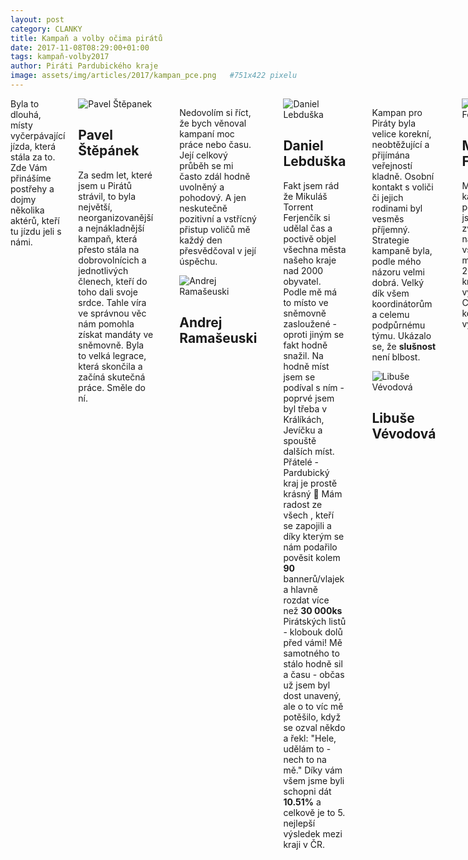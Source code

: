 ```yaml
---
layout: post
category: CLANKY
title: Kampaň a volby očima pirátů
date: 2017-11-08T08:29:00+01:00  
tags: kampaň-volby2017
author: Piráti Pardubického kraje
image: assets/img/articles/2017/kampan_pce.png   #751x422 pixelu
---
```



<div class="medium-12 large-12 columns">
  Byla to dlouhá, místy vyčerpávající jízda, která stála za to. Zde Vám přinášíme postřehy a dojmy několika aktérů, kteří tu jízdu jeli s námi. <br> <br>
  <div class="o-media o-media--center">
   <div class="o-media__image o-media__image--lgspace">
   <img src="{{ 'pavel-stepanek.jpg' | prepend: '/assets/img/people/' | relative_url}}" alt="Pavel Štěpanek">
   <p align="center"><h2>Pavel Štěpánek</h2></p>
   </div>
   <div class="o-media__body">
   <p> Za sedm let, které jsem u Pirátů strávil, to byla největší, neorganizovanější a nejnákladnější kampaň, která přesto stála na dobrovolnícich a jednotlivých členech, kteří do toho dali svoje srdce. Tahle víra ve správnou věc nám pomohla získat mandáty ve sněmovně. Byla to velká legrace, která skončila a začíná skutečná práce. Směle do ní. </p>
   </div>
  </div>
  <hr>
  <div class="o-media o-media--center">
   <div class="o-media__body">
   <p> Nedovolím si říct, že bych věnoval kampaní moc práce nebo času. Její celkový průběh se mi často zdál hodně uvolněný a pohodový. A jen neskutečně pozitivní a vstřícný přistup voličů mě každý den přesvědčoval v její úspěchu.</p>
   </div>
   <div class="o-media__image o-media__image--lgspace">
   <img src="{{ 'andrej-ramaseuski.jpg' | prepend: '/assets/img/people/' | relative_url}}" alt="Andrej Ramašeuski">
   <p align="center"><h2>Andrej Ramašeuski</h2></p>
   </div>
  </div>
  <hr>
  <div class="o-media o-media--center">
   <div class="o-media__image o-media__image--lgspace">
   <img src="{{ 'daniel-lebduska.jpg' | prepend: '/assets/img/people/' | relative_url}}" alt="Daniel Lebduška">
   <p align="center"><h2>Daniel Lebduška</h2></p>
   </div>
   <div class="o-media__body">
   <p> Fakt jsem rád že Mikuláš Torrent Ferjenčík si udělal čas a poctivě objel všechna města našeho kraje nad 2000 obyvatel. Podle mě má to místo ve sněmovně zasloužené - oproti jiným se fakt hodně snažil. Na hodně míst jsem se podíval s ním - poprvé jsem byl třeba v Králíkách, Jevíčku a spouště dalších míst. Přátelé - Pardubický kraj je prostě krásný 🙂
Mám radost ze všech , kteří se zapojili a díky kterým se nám podařilo pověsit kolem <b>90</b> bannerů/vlajek a hlavně rozdat více než <b>30 000ks</b> Pirátských listů - klobouk dolů před vámi!
Mě samotného to stálo hodně sil a času - občas už jsem byl dost unavený, ale o to víc mě potěšilo, když se ozval někdo a řekl: "Hele, udělám to - nech to na mě." Díky vám všem jsme byli schopni dát <b>10.51%</b> a celkově je to 5. nejlepší výsledek mezi kraji v ČR. </p>
   </div>
  </div>
  <hr>
  <div class="o-media o-media--center">
   <div class="o-media__body">
   <p> Kampan pro Piráty byla velice korekní, neobtěžující a přijímána veřejností kladně. Osobní kontakt s voliči či jejich rodinami byl vesměs příjemný. Strategie kampaně byla, podle mého názoru velmi dobrá. Velký dík všem koordinátorům a celemu podpůrnému týmu. Ukázalo se, že <b>slušnost</b>  není blbost. </p>
   </div>
   <div class="o-media__image o-media__image--lgspace">
   <img src="{{ 'libuse-vevodova.jpg' | prepend: '/assets/img/people/' | relative_url}}" alt="Libuše Vévodová">
   <p align="center"><h2>Libuše Vévodová</h2></p>
   </div>
  </div>
  <hr>
  <div class="o-media o-media--center">
   <div class="o-media__image o-media__image--lgspace">
   <img src="{{ 'mikulas-ferjencik.jpg' | prepend: '/assets/img/people/' | relative_url}}" alt="Mikuláš Ferjenčík">
   <p align="center"><h2>Mikuláš Ferjenčík</h2></p>
   </div>
   <div class="o-media__body">
   <p> Mně v kampani potěšilo, že jsme fakt zvládli navštívit všechna města nad 2000 lidí v kraji a parádní výsledek v Cholticích, kde jsem vyrostl. </p>
   </div>
  </div>
  <hr>
  <div class="o-media o-media--center">
   <div class="o-media__body">
   <p> Podpora, kterou jsme dostávali během kampaně byla obrovská a dávala mi energii pokračovat. Potěšil mě výsledek v Chrudiském okrese, kde jsme skončili na druhém místě s <b>9,84 %</b></p>
   </div>
   <div class="o-media__image o-media__image--lgspace">
   <img src="{{ 'zdenek-kubala.jpg' | prepend: '/assets/img/people/' | relative_url}}" alt="Zdeněk Kubala">
   <p align="center"><h2>Zdeněk Kubala</h2></p>
   </div>
  </div>
  <hr>
  <div class="o-media o-media--center">
   <div class="o-media__image o-media__image--lgspace">
   <img src="{{ 'karsten-sachs.jpg' | prepend: '/assets/img/people/' | relative_url}}" alt="Karsten Sachs">
   <p align="center"><h2>Karsten Sachs</h2></p>
   </div>
   <div class="o-media__body">
   <p> Na jaře k nám mluvil Rick Falkvinge, říkal, že možná stojíme před historickým vítězstvím, a že si tu kampaň máme hlavně <b>užívat</b>. Myslím si že se nám povedlo obojí a jsem rád že jsem byl u toho. </p>
   </div>
  </div>
  <hr>
  <div class="o-media o-media--center">
   <div class="o-media__body">
   <p> Zapojil jsem se jako nečlen Pirátské strany, protože jsem viděl, že se Piráti snaží a nemají za sebou skandály a program zaměřený na transparenci se mi líbil. Viděl jsem zápal a hromadu času, který do kampaně vkládali a to i přesto, že jejich úspěch jakožto jednotlivců byl nemožný. Oni to však dělali pro to, aby bylo v naší zemi reálně lépe. I když jsem měl před začátkem kampaně drobné pochyby, tak teď vidím, že jsou to vážně slušní, upřímní, pracovití a chytří lidé, se kterými bych rád spolupracoval dál.</p>
   </div>
   <div class="o-media__image o-media__image--lgspace">
   <img src="{{ 'filip-sedlak.jpg' | prepend: '/assets/img/people/' | relative_url}}" alt="Filip Sedlák">
   <p align="center"><h2>Filip Sedlák</h2></p>
   </div>
  </div>
</div>

